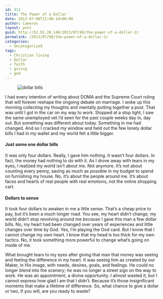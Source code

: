 ```yaml
---
id: 311
title: The Power of a Dollar
date: 2013-07-08T13:00:14+00:00
author: Cameron
layout: post
guid: http://52.91.20.146/2013/07/08/the-power-of-a-dollar-2/
permalink: /2013/07/08/the-power-of-a-dollar-2/
categories:
  - Uncategorized
tags:
  - Christian living
  - Dollar
  - faith
  - giving
  - god
---
```

<figure> 

<img alt="dollar bills" src="https://faiththroughdoubt.files.wordpress.com/2013/07/1ddf1-0kvrliy0-wl3os025.jpg?w=525" data-recalc-dims="1" />
  
</figure> 

I had every intention of writing about DOMA and the Supreme Court ruling that will forever reshape the ongoing debate on marriage. I woke up this morning collecting my thoughts and mentally putting together a post. That was until I got in the car on my way to work. Stopped at a stop light, I saw the same unemployed vet I’d seen for the past couple weeks day in, day out. But something was different about today. Something in me had changed. And so I cracked my window and held out the few lonely dollar bills I had in my wallet and my world felt a little bigger.

#### Just some one dollar bills

It was only four dollars. Really, I gave him nothing. It wasn’t four dollars. In fact, the money had nothing to do with it. As I drove away with tears in my eyes, I realized my world isn’t about me. Not anymore. It’s not about counting every penny, saving as much as possible in my budget to spend on furnishing my house. No, it’s about the people around me. It’s about faces and hearts of real people with real emotions, not the online shopping cart.

#### Dollars to sense

It took four dollars to awaken in me a little sense. That’s a cheap price to pay, but it’s been a much longer road. You see, my heart didn’t change, my world didn’t stop revolving around me _because_ I gave this man a few dollar bills. No, my heart had been changed over years of experiences and little changes over time by God. Yes, I’m playing the God card. But I know that I cannot change my own heart. I know that my head is too thick for my own tactics. No, it took something more powerful to change what’s going on inside of me.

What brought tears to my eyes after giving that man that money was seeing and feeling the difference in my heart. It was seeing him as created by our Maker, in His image, with needs, desires, goals, and feelings. He could no longer blend into the scenery; he was no longer a street sign on the way to work. He was an appointment, a divine opportunity. I almost wasted it, but I cannot express how glad I am that I didn’t. Because it’s those insignificant moments that make a lifetime of difference. So, what chance to give a dollar or two, if you will, are you ready to waste?